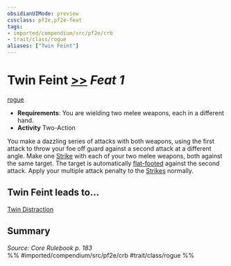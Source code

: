 ```yaml
---
obsidianUIMode: preview
cssclass: pf2e,pf2e-feat
tags:
- imported/compendium/src/pf2e/crb
- trait/class/rogue
aliases: ["Twin Feint"]
---
```

# Twin Feint  [>>](chapter-9-playing-the-game.md#Actions "Two-Action") *Feat 1*  
[rogue](rules/traits/rogue.md)  

- **Requirements**: You are wielding two melee weapons, each in a different hand.
- **Activity** Two-Action

You make a dazzling series of attacks with both weapons, using the first attack to throw your foe off guard against a second attack at a different angle. Make one [Strike](strike.md) with each of your two melee weapons, both against the same target. The target is automatically [flat-footed](conditions.md#Flat-footed) against the second attack. Apply your multiple attack penalty to the [Strikes](strike.md) normally.

## Twin Feint leads to...

[Twin Distraction](twin-distraction-apg.md)

## Summary

*Source: Core Rulebook p. 183*  
%% #imported/compendium/src/pf2e/crb #trait/class/rogue %%